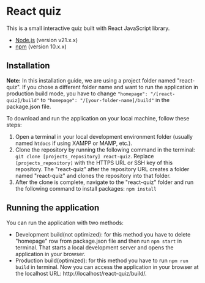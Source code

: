 # React quiz

This is a small interactive quiz built with React JavaScript library.
- [Node.js](https://nodejs.org/) (version v21.x.x)
- [npm](https://www.npmjs.com/) (version 10.x.x)

## Installation

**Note:** In this installation guide, we are using a project folder named "react-quiz". If you chose a different folder name and want to run the application in production build mode, you have to change `"homepage": "/[react-quiz]/build"` to `"homepage": "/[your-folder-name]/build"` in the package.json file.

To download and run the application on your local machine, follow these steps:

1. Open a terminal in your local development environment folder (usually named `htdocs` if using XAMPP or MAMP, etc.).
2. Clone the repository by running the following command in the terminal: 
`git clone [projects_repository] react-quiz`.
Replace `[projects_repository]` with the HTTPS URL or SSH key of this repository. The "react-quiz" after the repository URL creates a folder named "react-quiz" and clones the repository into that folder.
3. After the clone is complete, navigate to the "react-quiz" folder and run the following command to install packages:
`npm install`

## Running the application
You can run the application with two methods:
- Development build(not optimized): for this method you have to delete "homepage" row from package.json file and then run `npm start` in terminal. That starts a local development server and opens the application in your browser.
- Production build(optimized): for this method you have to run `npm run build` in terminal. Now you can access the application in your browser at the localhost URL: http://localhost/react-quiz/build/.
